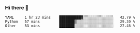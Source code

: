 ### Hi there 👋

<!--
**yeya24/yeya24** is a ✨ _special_ ✨ repository because its `README.md` (this file) appears on your GitHub profile.

Here are some ideas to get you started:

- 🔭 I’m currently working on ...
- 🌱 I’m currently learning ...
- 👯 I’m looking to collaborate on ...
- 🤔 I’m looking for help with ...
- 💬 Ask me about ...
- 📫 How to reach me: ...
- 😄 Pronouns: ...
- ⚡ Fun fact: ...
-->

<!--START_SECTION:waka-->
```text
YAML     1 hr 23 mins    ██████████▓░░░░░░░░░░░░░░   42.79 % 
Python   57 mins         ███████▒░░░░░░░░░░░░░░░░░   29.30 % 
Other    53 mins         ███████░░░░░░░░░░░░░░░░░░   27.46 % 
```
<!--END_SECTION:waka-->
